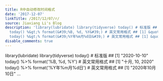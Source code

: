 ```yaml
---
title: R中自动修改时间格式
date: '2017-12-07'
linkTitle: /2017/12/07/r/
source: Jiaxiang Li's Blog
description: 'library(lubridate) library(tidyverse) today() # 标准版 ## [1] &quot;2020-10-10&quot;
  today() %&gt;% format(&#39;%B, %d, %Y&#39;) # 英文常用格式 ## [1] &quot;十月, 10, 2020&quot;
  today() %&gt;% format(&#39;%Y年%m月%d日&#39;) # 英文常用格式 ## [1] &quot;2020年10月10日&quot;  ...'
disable_comments: true
---
```

library(lubridate) library(tidyverse) today() # 标准版 ## [1] &quot;2020-10-10&quot; today() %&gt;% format(&#39;%B, %d, %Y&#39;) # 英文常用格式 ## [1] &quot;十月, 10, 2020&quot; today() %&gt;% format(&#39;%Y年%m月%d日&#39;) # 英文常用格式 ## [1] &quot;2020年10月10日&quot;  ...